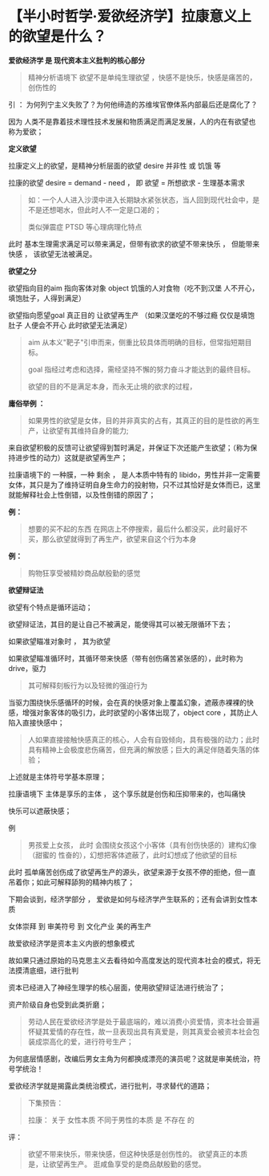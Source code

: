 # 【半小时哲学·爱欲经济学】拉康意义上的欲望是什么？

 

**爱欲经济学 是 现代资本主义批判的核心部分** 

> 精神分析语境下 欲望不是单纯生理欲望 ，快感不是快乐，快感是痛苦的，创伤性的

引 ： 为何列宁主义失败了？为何他缔造的苏维埃官僚体系内部最后还是腐化了？

因为 人类不是靠着技术理性技术发展和物质满足而满足发展，人的内在有欲望也称为爱欲；



**定义欲望**

拉康定义上的欲望，是精神分析层面的欲望 desire  并非性 或 饥饿 等

拉康的欲望 desire = demand - need ， 即 欲望 = 所想欲求 - 生理基本需求 

>  如：一个人人进入沙漠中进入长期缺水紧张状态，当人回到现代社会中，是不是还想喝水，但此时人不一定是口渴的；
>
> 类似弹震症 PTSD 等心理病理化特点

此时 基本生理需求满足可以带来满足，但带有欲求的欲望不带来快乐 ， 但能带来快感 ， 该欲望无法被满足。

**欲望之分**

欲望指向目的aim   指向客体对象 object  饥饿的人对食物（吃不到汉堡 人不开心，填饱肚子，人得到满足）

欲望指向愿望goal  真正目的 让欲望再生产  （如果汉堡吃的不够过瘾 仅仅是填饱肚子 人便会不开心 此时欲望无法满足）

> aim    从本义"靶子"引申而来，侧重比较具体而明确的目标，但常指短期目标。   
>
> goal    指经过考虑和选择，需经坚持不懈的努力奋斗才能达到的最终目标。
>
> 欲望的目的不是满足本身，而永无止境的欲求的过程，

**庸俗举例 ：**

> 如果男性的欲望是女体，目的并非真实的占有，其真正的目的是性欲的再生产，让欲望有其维持自身的能力;

来自欲望积极的反馈可让欲望得到暂时满足，并保证下次还能产生欲望；（称为保持进步性的动力）这就是欲望再生产；

拉康语境下的 一种膜，一种 剩余 ， 是人本质中特有的 libido，男性并非一定需要女体，其只是为了维持证明自身生命力的投射物，只不过其恰好是女体而已，这里就能解释社会上性倒错，以及性倒错的原因了；

**例：**

> 想要的买不起的东西 在网店上不停搜索，最后什么都没买，此时最好不买，那么欲望就得到了再生产，欲望来自这个行为本身

**例：**

> 购物狂享受被精妙商品献殷勤的感觉



**欲望辩证法**

欲望有个特点是循环运动；

欲望辩证法，其目的是让自己不被满足，能使得其可以被无限循环下去；

如果欲望瞄准对象时 ， 其为欲望

如果欲望瞄准循环时，其循环带来快感（带有创伤痛苦紧张感的），此时称为drive，驱力

>  其可解释刻板行为以及轻微的强迫行为

当驱力围绕快乐感循环的时候，会在真的快感对象上覆盖幻象，遮蔽赤裸裸的快感，增强对象客体的吸引力，此时欲望的小客体出现了，object core ，其防止人陷入直接快感中；

> 人如果直接接触快感真正的核心，人会有自毁倾向，具有极强的动力；此时具有精神上会极度悲伤痛苦，但充满的解放感；巨大的满足伴随着失落的体验；

上述就是主体符号学基本原理；

拉康语境下  主体是享乐的主体 ， 这个享乐就是创伤和压抑带来的，也叫痛快

快乐可以遮蔽快感；

例

>  男孩爱上女孩， 此时 会围绕女孩这个小客体（具有创伤快感的）建构幻像（甜蜜的 性奋的），幻想把客体遮蔽了，此时幻想成了他欲望的目标

此时 孤单痛苦创伤成了欲望再生产的源头，欲望来源于女孩不停的拒绝，但一直吊着你；如此可解释舔狗的精神内核了；



下期会谈到，经济学部分 ， 爱欲是如何与经济学产生联系的；还有会讲到女性本质

女体崇拜  到 审美符号  到 文化产业 美的再生产

故爱欲经济学是资本主义内嵌的想象模式

故如果只通过原始的马克思主义去看待如今高度发达的现代资本社会的模式，将无法摸清底细，进行批判

资本已经进入了神经生理学的核心层面，使用欲望辩证法进行统治了；

资产阶级自身也受到此类折磨；

> 劳动人民在爱欲经济学是处于最底端的，难以消费小资爱情，资本社会普遍怀疑其爱情的存在性，故一旦表现出具有真爱是，则其真爱会被资本社会包装成崇高化的爱，进行符号生产；



为何底层情感剧，改编后男女主角为何都换成漂亮的演员呢？这就是审美统治，符号学统治！

爱欲经济学就是揭露此类统治模式，进行批判，寻求替代的道路；



> 下集预告：
>
> 拉康： 关于 女性本质 不同于男性的本质 是 不存在 的



 

评：

> 欲望不带来快乐，带来快感，但这种快感是创伤性的。
> 欲望真正的本质是，让欲望再生产。
> 逛咸鱼享受的是商品献殷勤的感觉。





